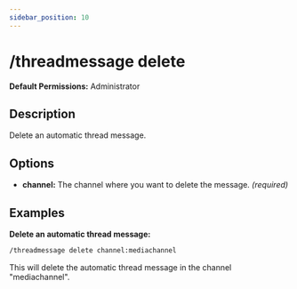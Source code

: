```yaml
---
sidebar_position: 10
---
```


# /threadmessage delete
**Default Permissions:** Administrator
## Description
Delete an automatic thread message.
## Options
- **channel:** The channel where you want to delete the message. *(required)*
## Examples
**Delete an automatic thread message:**
```bash
/threadmessage delete channel:mediachannel
```
This will delete the automatic thread message in the channel "mediachannel".
